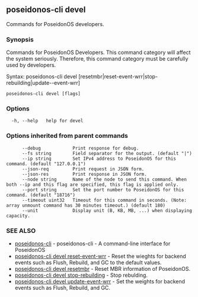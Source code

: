 ## poseidonos-cli devel

Commands for PoseidonOS developers.

### Synopsis


Commands for PoseidonOS Developers. This command category will affect
the system seriously. Therefore, this command category must be carefully used
by developers. 

Syntax: 
  poseidonos-cli devel [resetmbr|reset-event-wrr|stop-rebuilding|update--event-wrr]

	  

```
poseidonos-cli devel [flags]
```

### Options

```
  -h, --help   help for devel
```

### Options inherited from parent commands

```
      --debug            Print response for debug.
      --fs string        Field separator for the output. (default "|")
      --ip string        Set IPv4 address to PoseidonOS for this command. (default "127.0.0.1")
      --json-req         Print request in JSON form.
      --json-res         Print response in JSON form.
      --node string      Name of the node to send this command. When both --ip and this flag are specified, this flag is applied only.
      --port string      Set the port number to PoseidonOS for this command. (default "18716")
      --timeout uint32   Timeout for this command in seconds. (Note: array unmount command has 30 minutes timeout.) (default 180)
      --unit             Display unit (B, KB, MB, ...) when displaying capacity.
```

### SEE ALSO

* [poseidonos-cli](poseidonos-cli.md)	 - poseidonos-cli - A command-line interface for PoseidonOS
* [poseidonos-cli devel reset-event-wrr](poseidonos-cli_devel_reset-event-wrr.md)	 - Reset the wieghts for backend events such as Flush, Rebuild, and GC to the default values.
* [poseidonos-cli devel resetmbr](poseidonos-cli_devel_resetmbr.md)	 - Reset MBR information of PoseidonOS.
* [poseidonos-cli devel stop-rebuilding](poseidonos-cli_devel_stop-rebuilding.md)	 - Stop rebulding.
* [poseidonos-cli devel update-event-wrr](poseidonos-cli_devel_update-event-wrr.md)	 - Set the weights for backend events such as Flush, Rebuild, and GC.

